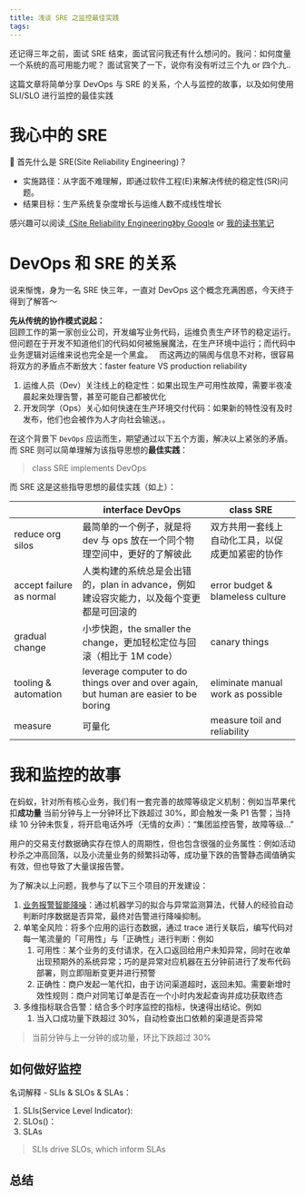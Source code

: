 ```yaml
---
title: 浅谈 SRE 之监控最佳实践
tags:
---
```


还记得三年之前，面试 SRE 结束，面试官问我还有什么想问的。我问：如何度量一个系统的高可用能力呢？ 面试官笑了一下，说你有没有听过三个九 or 四个九.. 

这篇文章将简单分享 DevOps 与 SRE 的关系，个人与监控的故事，以及如何使用 SLI/SLO 进行监控的最佳实践

<!--more-->

# 我心中的 SRE 

🤔 首先什么是 SRE(Site Reliability Engineering)？   
- 实施路径：从字面不难理解，即通过软件工程(E)来解决传统的稳定性(SR)问题。   
- 结果目标：生产系统复杂度增长与运维人数不成线性增长

感兴趣可以阅读[《Site Reliability Engineering》by Google](https://sre.google/books/) or [我的读书笔记](/blog/20180403/impressions-of-google-sre/)


# DevOps 和 SRE 的关系

说来惭愧，身为一名 SRE 快三年，一直对 DevOps 这个概念充满困惑，今天终于得到了解答～   

**先从传统的协作模式说起：**    
回顾工作的第一家创业公司，开发编写业务代码，运维负责生产环节的稳定运行。   
但问题在于开发不知道他们的代码如何被施展魔法，在生产环境中运行；而代码中业务逻辑对运维来说也完全是一个黑盒。   而这两边的隔阂与信息不对称，很容易将双方的矛盾点不断放大：faster feature VS  production reliability
1. 运维人员（Dev）关注线上的稳定性：如果出现生产可用性故障，需要半夜凌晨起来处理告警，甚至可能自己都被优化
2. 开发同学（Ops）关心如何快速在生产环境交付代码：如果新的特性没有及时发布，他们也会被作为人才向社会输送。。 

在这个背景下 `DevOps` 应运而生，期望通过以下五个方面，解决以上紧张的矛盾。而 SRE 则可以简单理解为该指导思想的**最佳实践**：

> class SRE implements DevOps

而 SRE 这是这些指导思想的最佳实践（如上）：

|  | interface DevOps | class SRE |
| --- | --- | --- |
| reduce org silos | 最简单的一个例子，就是将 dev 与 ops 放在一个同个物理空间中，更好的了解彼此 | 双方共用一套线上自动化工具，以促成更加紧密的协作  |
| accept failure as normal | 人类构建的系统总是会出错的，plan in advance，例如建设容灾能力，以及每个变更都是可回滚的  | error budget & blameless culture  |
| gradual change | 小步快跑，the smaller the change，更加轻松定位与回滚（相比于 1M code） | canary things |
| tooling & automation | leverage computer to do things over and over again, but human are easier to be boring | eliminate manual work as possible |
| measure | 可量化 | measure toil and reliability |


# 我和监控的故事

在蚂蚁，针对所有核心业务，我们有一套完善的故障等级定义机制：例如当苹果代扣**成功量** 当前分钟与上一分钟环比下跌超过 30%，即会触发一条 P1 告警；当持续 10 分钟未恢复，将开启电话外呼（无情的女声）：“集团监控告警，故障等级...”

用户的交易支付数据确实存在惊人的周期性，但也包含很强的业务属性：例如活动秒杀之冲高回落，以及小流量业务的频繁抖动等，成功量下跌的告警静态阈值确实有效，但也导致了大量误报告警。

为了解决以上问题，我参与了以下三个项目的开发建设：

1. [业务报警智能降噪](/blog/20190113/anomaly-detection/)：通过机器学习的拟合与异常监测算法，代替人的经验自动判断时序数据是否异常，最终对告警进行降噪抑制。
2. 单笔全风险：将多个应用的运行态数据，通过 trace 进行关联后，编写代码对每一笔流量的「可用性」与「正确性」进行判断：例如 
    1. 可用性：某个业务的支付请求，在入口返回给用户未知异常，同时在收单出现预期外的系统异常；巧的是异常对应机器在五分钟前进行了发布代码部署，则立即阻断变更并进行预警
    2. 正确性：商户发起一笔代扣，由于访问渠道超时，返回未知。需要新增时效性规则：商户对同笔订单是否在一个小时内发起查询并成功获取终态
3. 多维指标联合告警：结合多个时序监控的指标，快速得出结论。例如
    1. 当入口成功量下跌超过 30%，自动检查出口依赖的渠道是否异常

> 当前分钟与上一分钟的成功量，环比下跌超过 30%

## 如何做好监控

名词解释 - SLIs & SLOs & SLAs：

1. SLIs(Service Level Indicator):
2. SLOs()：
3. SLAs

> SLIs drive SLOs, which inform SLAs  



## 总结






